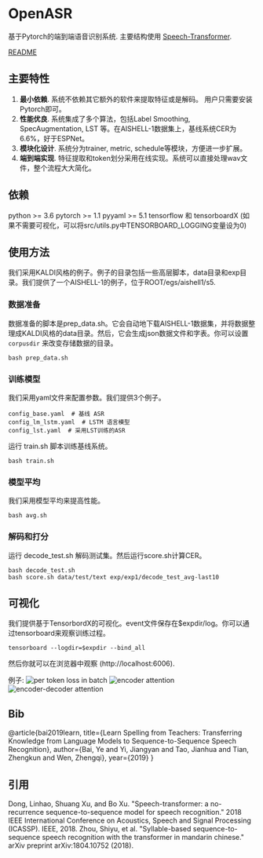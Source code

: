 # OpenASR

基于Pytorch的端到端语音识别系统. 主要结构使用 [Speech-Transformer](https://ieeexplore.ieee.org/abstract/document/8462506/).

[README](https://github.com/by2101/OpenASR/blob/master/README.md)

## 主要特性

1. **最小依赖**. 系统不依赖其它额外的软件来提取特征或是解码。 用户只需要安装Pytorch即可。
2. **性能优良**. 系统集成了多个算法，包括Label Smoothing, SpecAugmentation, LST 等。在AISHELL-1数据集上，基线系统CER为6.6%，好于ESPNet。
3. **模块化设计**. 系统分为trainer, metric, schedule等模块，方便进一步扩展。
4. **端到端实现**. 特征提取和token划分采用在线实现。系统可以直接处理wav文件，整个流程大大简化。

## 依赖
python >= 3.6
pytorch >= 1.1
pyyaml >= 5.1
tensorflow 和 tensorboardX (如果不需要可视化，可以将src/utils.py中TENSORBOARD_LOGGING变量设为0)

## 使用方法
我们采用KALDI风格的例子。例子的目录包括一些高层脚本，data目录和exp目录。我们提供了一个AISHELL-1的例子，位于ROOT/egs/aishell1/s5.

### 数据准备
数据准备的脚本是prep_data.sh。它会自动地下载AISHELL-1数据集，并将数据整理成KALDI风格的data目录。然后，它会生成json数据文件和字表。你可以设置`corpusdir` 来改变存储数据的目录。

    bash prep_data.sh


### 训练模型
我们采用yaml文件来配置参数。我们提供3个例子。

    config_base.yaml  # 基线 ASR
    config_lm_lstm.yaml  # LSTM 语言模型
    config_lst.yaml  # 采用LST训练的ASR

运行 train.sh 脚本训练基线系统。

    bash train.sh

### 模型平均
我们采用模型平均来提高性能。

    bash avg.sh

### 解码和打分
运行 decode_test.sh 解码测试集。然后运行score.sh计算CER。

    bash decode_test.sh
    bash score.sh data/test/text exp/exp1/decode_test_avg-last10

## 可视化
我们提供基于TensorbordX的可视化。event文件保存在$expdir/log。你可以通过tensorboard来观察训练过程。

    tensorboard --logdir=$expdir --bind_all

然后你就可以在浏览器中观察 (http://localhost:6006).

例子:
![per token loss in batch](https://github.com/by2101/OpenASR/raw/master/figs/loss.png)
![encoder attention](https://github.com/by2101/OpenASR/raw/master/figs/enc_att.png)
![encoder-decoder attention](https://github.com/by2101/OpenASR/raw/master/figs/dec_enc_att.png)

## Bib
@article{bai2019learn,
  title={Learn Spelling from Teachers: Transferring Knowledge from Language Models to Sequence-to-Sequence Speech Recognition},
  author={Bai, Ye and Yi, Jiangyan and Tao, Jianhua and Tian, Zhengkun and Wen, Zhengqi},
  year={2019}
}

## 引用
Dong, Linhao, Shuang Xu, and Bo Xu. "Speech-transformer: a no-recurrence sequence-to-sequence model for speech recognition." 2018 IEEE International Conference on Acoustics, Speech and Signal Processing (ICASSP). IEEE, 2018.
Zhou, Shiyu, et al. "Syllable-based sequence-to-sequence speech recognition with the transformer in mandarin chinese." arXiv preprint arXiv:1804.10752 (2018).
